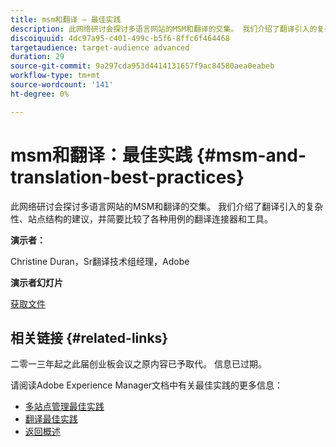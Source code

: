 ```yaml
---
title: msm和翻译 — 最佳实践
description: 此网络研讨会探讨多语言网站的MSM和翻译的交集。 我们介绍了翻译引入的复杂性、站点结构的建议，并简要比较了各种用例的翻译连接器和工具。
discoiquuid: 4dc97a95-c401-499c-b5f6-8ffc6f464468
targetaudience: target-audience advanced
duration: 29
source-git-commit: 9a297cda953d4414131657f9ac84580aea0eabeb
workflow-type: tm+mt
source-wordcount: '141'
ht-degree: 0%

---
```


# msm和翻译：最佳实践 {#msm-and-translation-best-practices}

此网络研讨会探讨多语言网站的MSM和翻译的交集。 我们介绍了翻译引入的复杂性、站点结构的建议，并简要比较了各种用例的翻译连接器和工具。

**演示者：**

Christine Duran，Sr翻译技术组经理，Adobe

**演示者幻灯片**

[获取文件](assets/20130731-adobe-msm-and-translation-best-practices.pdf)

## 相关链接 {#related-links}

二零一三年起之此届创业板会议之原内容已予取代。 信息已过期。

请阅读Adobe Experience Manager文档中有关最佳实践的更多信息：

* [多站点管理最佳实践](https://docs.adobe.com/docs/en/aem/6-1/administer/sites/msm/msm-bp.html)
* [翻译最佳实践](https://docs.adobe.com/docs/en/aem/6-1/administer/sites/translation/tc-bp.html)
* [返回概述](https://helpx.adobe.com/experience-manager/kt/eseminars/gems/aem-index.html)

